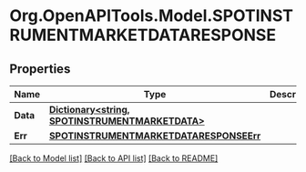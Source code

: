 
# Org.OpenAPITools.Model.SPOTINSTRUMENTMARKETDATARESPONSE

## Properties

Name | Type | Description | Notes
------------ | ------------- | ------------- | -------------
**Data** | [**Dictionary&lt;string, SPOTINSTRUMENTMARKETDATA&gt;**](SPOTINSTRUMENTMARKETDATA.md) |  | [optional] 
**Err** | [**SPOTINSTRUMENTMARKETDATARESPONSEErr**](SPOTINSTRUMENTMARKETDATARESPONSEErr.md) |  | [optional] 

[[Back to Model list]](../README.md#documentation-for-models)
[[Back to API list]](../README.md#documentation-for-api-endpoints)
[[Back to README]](../README.md)

